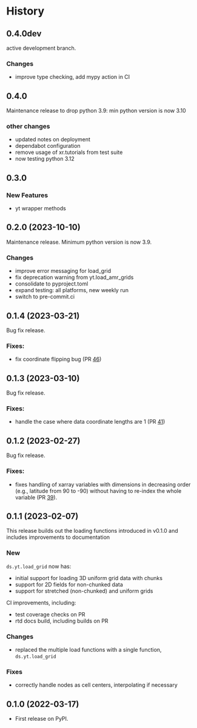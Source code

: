 # History

## 0.4.0dev

active development branch.

### Changes
* improve type checking, add mypy action in CI

## 0.4.0

Maintenance release to drop python 3.9: min python version is now 3.10

### other changes
* updated notes on deployment
* dependabot configuration
* remove usage of xr.tutorials from test suite
* now testing python 3.12

## 0.3.0

### New Features
* yt wrapper methods

## 0.2.0 (2023-10-10)

Maintenance release. Minimum python version is now 3.9.

### Changes
* improve error messaging for load_grid
* fix deprecation warning from yt.load_amr_grids
* consolidate to pyproject.toml
* expand testing: all platforms, new weekly run
* switch to pre-commit.ci

## 0.1.4 (2023-03-21)

Bug fix release.

### Fixes:
* fix coordinate flipping bug (PR [46](https://github.com/data-exp-lab/yt_xarray/pull/46))
## 0.1.3 (2023-03-10)

Bug fix release.

### Fixes:
* handle the case where data coordinate lengths are 1 (PR [41](https://github.com/data-exp-lab/yt_xarray/pull/41))

## 0.1.2 (2023-02-27)

Bug fix release.

### Fixes:
* fixes handling of xarray variables with dimensions in decreasing
  order (e.g., latitude from 90 to -90) without
having to re-index the whole variable (PR [39](https://github.com/data-exp-lab/yt_xarray/pull/39)).

## 0.1.1 (2023-02-07)

This release builds out the loading functions introduced in v0.1.0 and includes
improvements to documentation

### New

`ds.yt.load_grid` now has:
* initial support for loading 3D uniform grid data with chunks
* support for 2D fields for non-chunked data
* support for stretched (non-chunked) and uniform grids

CI improvements, including:
* test coverage checks on PR
* rtd docs build, including builds on PR

### Changes
* replaced the multiple load functions with a single function, `ds.yt.load_grid`

### Fixes
* correctly handle nodes as cell centers, interpolating if necessary

## 0.1.0 (2022-03-17)
* First release on PyPI.
